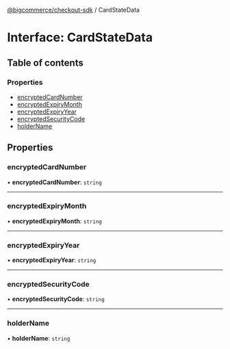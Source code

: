 [@bigcommerce/checkout-sdk](../README.md) / CardStateData

# Interface: CardStateData

## Table of contents

### Properties

- [encryptedCardNumber](CardStateData.md#encryptedcardnumber)
- [encryptedExpiryMonth](CardStateData.md#encryptedexpirymonth)
- [encryptedExpiryYear](CardStateData.md#encryptedexpiryyear)
- [encryptedSecurityCode](CardStateData.md#encryptedsecuritycode)
- [holderName](CardStateData.md#holdername)

## Properties

### encryptedCardNumber

• **encryptedCardNumber**: `string`

___

### encryptedExpiryMonth

• **encryptedExpiryMonth**: `string`

___

### encryptedExpiryYear

• **encryptedExpiryYear**: `string`

___

### encryptedSecurityCode

• **encryptedSecurityCode**: `string`

___

### holderName

• **holderName**: `string`
